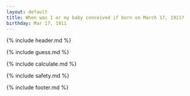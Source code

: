 ```yaml
---
layout: default
title: When was I or my baby conceived if born on March 17, 1911?
birthday: Mar 17, 1911
---
```


{% include header.md %}

{% include guess.md %}

{% include calculate.md %}

{% include safety.md %}

{% include footer.md %}



